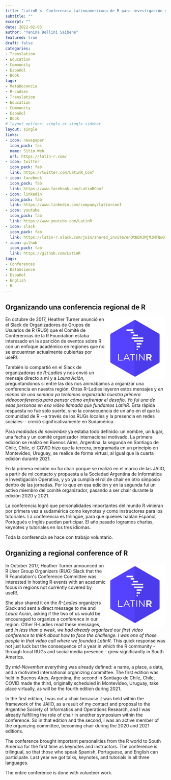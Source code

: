 ```yaml
---
title: "LatinR <- Conferencia Latinoamericana de R para investigación y desarrollo"
subtitle: ""
excerpt: ""
date: 2022-02-03
author: "Yanina Bellini Saibene"
featured: true
draft: false
categories:
- Translation
- Education
- Community
- Español
- Book
tags:
- MetaDocencia
- R-Ladies
- Translation
- Education
- Community
- Español
- Book
# layout options: single or single-sidebar
layout: single
links:
- icon: newspaper
  icon_pack: fas
  name: Sitio Web
  url: https://latin-r.com/
- icon: twitter
  icon_pack: fab
  link: https://twitter.com/LatinR_Conf
- icon: facebook
  icon_pack: fab
  link: https://www.facebook.com/LatinRConf
- icon: linkedin
  icon_pack: fab
  link: https://www.linkedin.com/company/latinrconf
- icon: youtube
  icon_pack: fab
  link: https://www.youtube.com/LatinR  
- icon: slack
  icon_pack: fab
  link: https://latin-r.slack.com/join/shared_invite/enQtNDA3MjM3MTQwOTM1LTg3ZWMyNWU3MGI2MGM5YzU0MGU4NWE5NjYwMjBhMGZmYTQzYTA0ODZlOTE1NDc0YzIwM2NhYTJiNDQyZjMzZjc
- icon: github
  icon_pack: fab
  link: https://github.com/LatinR
tags:
- Conferences
- DataScience
- Español
- English
- R
---
```



## Organizando una conferencia regional de R

<img src='featured.jpg' align="right" height="200" alt='Hexsticker de LatinR. America Latina dibujadas con lineas'/>

En octubre de 2017, Heather Turner anunció en el Slack de Organizadores de Grupos de Usuarios de R (RUG) que el Comité de Conferencias de la R Foundation estaba interesado en la aparición de eventos sobre R con un enfoque académico en regiones que no se encuentran actualmente cubiertas por useR!. 

También lo compartió en el Slack de organizadoras de _R-Ladies_ y nos envió un mensaje directo a mi y a _Laura Ación_, preguntandonos si entre las dos nos animábamos a organizar una conferencia en nuestra región.  Otras R-Ladies leyeron estos mensajes y _en menos de una semana ya teníamos organizada nuestra primera videoconferencia para pensar cómo enfrentar el desafío_. _Yo fui una de esas personas en esa video llamada que fundamos LatinR_.
Esta rápida respuesta no fue solo suerte, sino la consecuencia de un año en el que la comunidad de R --a través de los RUGs locales y la presencia en redes sociales-- creció significativamente en Sudamérica. 

Para _mediados de noviembre_ ya estaba todo definido: un nombre, un lugar, una fecha y un comité organizador internacional motivado. La primera edición se realizó en Buenos Aires, Argentina, la segunda en Santiago de Chile, Chile, el COVID hizo que la tercera, programada en un principio en Montevideo, Uruguay, se realice de forma virtual, al igual que la cuarta edición durante 2021.

En la primera edición no fui chair porque se realizó en el marco de las JAIIO, a partir de mi contacto y propuesta a la Sociedad Argentina de Informática e Investigación Operativa, y yo ya cumplía el rol de chair en otro simposio dentro de las jornadas.  Por lo que en esa edición y en la segunda fui un activo miembro del comité organizador, pasando a ser chair durante la edición 2020 y 2021.

La conferencia logró que personalidades importantes del mundo R vinieran por primera vez a sudamérica como keynotes y como instructores para los tutoriales.  La conferencia es trilingüe, para que quienes hablan Español, Portugués e Inglés puedan participar.  El año pasado logramos charlas, keynotes y tutoriales en los tres idiomas.  

Toda la conferencia se hace con trabajo voluntario.

## Organizing a regional conference of R

<img src='featured.jpg' align="right" height="200" alt='Hexsticker of LatinR. Latin America draw with lines'/>

In October 2017, Heather Turner announced on R User Group Organizers (RUG) Slack that the R Foundation's Conference Committee was interested in hosting R events with an academic focus in regions not currently covered by useR!.

She also shared it on the _R-Ladies_ organizers Slack and sent a direct message to me and _Laura Ación_, asking if the two of us would be encouraged to organize a conference in our region. Other R-Ladies read these messages, and _in less than a week, we had already organized our first video conference to think about how to face the challenge_. _I was one of those people in that video call where we founded LatinR_.
This quick response was not just luck but the consequence of a year in which the R community - through local RUGs and social media presence - grew significantly in South America.

By _mid-November_ everything was already defined: a name, a place, a date, and a motivated international organizing committee. The first edition was held in Buenos Aires, Argentina, the second in Santiago de Chile, Chile, COVID made the third, originally scheduled in Montevideo, Uruguay, take place virtually, as will be the fourth edition during 2021.

In the first edition, I was not a chair because it was held within the framework of the JAIIO, as a result of my contact and proposal to the Argentine Society of Informatics and Operations Research, and I was already fulfilling the role of chair in another symposium within the conference. So in that edition and the second, I was an active member of the organizing committee, becoming chair during the 2020 and 2021 editions.

The conference brought important personalities from the R world to South America for the first time as keynotes and instructors. The conference is trilingual, so that those who speak Spanish, Portuguese, and English can participate. Last year we got talks, keynotes, and tutorials in all three languages.

The entire conference is done with volunteer work.
